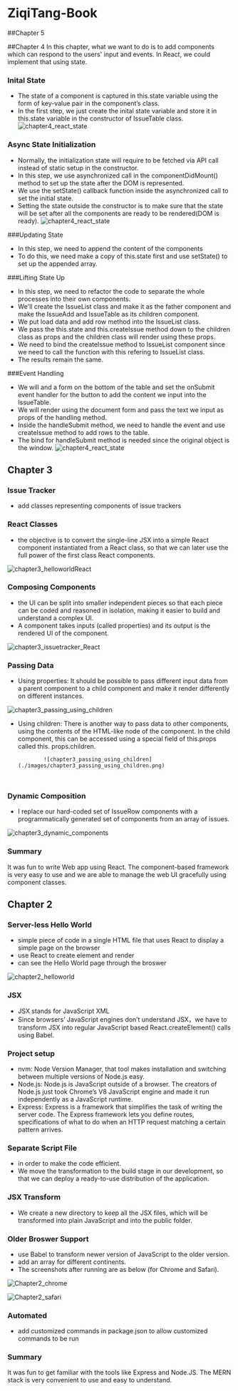 # ZiqiTang-Book

##Chapter 5
  

##Chapter 4
   In this chapter, what we want to do is to add components which can respond to the users' input and events.
  In React, we could implement that using state.
### Inital State
* The state of a component is captured in this.state variable using the form of key-value pair in the component’s class.
* In the first step, we just create the inital state variable and store it in this.state variable in the constructor of IssueTable class.
![chapter4_react_state](./images/chapter4_initial_state.png)

### Async State Initialization
* Normally, the initialization state will require to be fetched via API call instead of static setup in the constructor.
* In this step, we use asynchronized call in the componentDidMount() method to set up the state after the DOM is represented.
* We use the setState() callback function inside the asynchronized call to set the initial state. 
* Setting the state outside the constructor is to make sure that the state will be set after all the components are ready to be rendered(DOM is ready).
![chapter4_react_state](./images/chapter4_async_state_init.png)

###Updating State
* In this step, we need to append the content of the components
* To do this, we need make a copy of this.state first and use setState() to set up the appended array.

###Lifting State Up
* In this step, we need to refactor the code to separate the whole processes into their own components.
* We'll create the IssueList class and make it as the father component and make the IssueAdd and IssueTable as its children component.
* We put load data and add row method into the IssueList class.
* We pass the this.state and this.createIssue method down to the children class as props and the children class will render using these props.
* We need to bind the createIssue method to IssueList component since we need to call the function with this refering to IssueList class.
* The results remain the same.

###Event Handling
* We will and a form on the bottom of the table and set the onSubmit event handler for the button to add the content we input into the IssueTable.
* We will render using the document form and pass the text we input as props of the handling method.
* Inside the handleSubmit method, we need to handle the event and use createIssue method to add rows to the table.
* The bind for handleSubmit method is needed since the original object is the window.
![chapter4_react_state](./images/chapter4_event_handler.png)

## Chapter 3
### Issue Tracker
* add classes representing components of issue trackers

### React Classes
* the objective is to convert the single-line JSX into a simple React component instantiated
  from a React class, so that we can later use the full power of the first class React components.

![chapter3_helloworldReact](./images/chapter3_helloworldReact.png)

### Composing Components
* the UI can be split into smaller independent pieces so that each piece can be coded and reasoned in isolation, making it easier to build and understand a complex UI.
* A component takes inputs (called properties) and its output is the rendered UI of the component.

![chapter3_issuetracker_React](./images/chapter3_issuetracker_React.png)

### Passing Data

* Using properties: It should be possible to pass different input data from a parent component to a child component and make it render differently on different instances.

![chapter3_passing_using_children](./images/chapter3_passing_using_children.png)

* Using children: There is another way to pass data to other components, using the contents of the HTML-like node of the component. In the child component, this can be accessed using a special field of this.props called this. props.children.
              
              ![chapter3_passing_using_children](./images/chapter3_passing_using_children.png)
              
              ​    
### Dynamic Composition
* I replace our hard-coded set of IssueRow components with a programmatically generated set of components from an 
array of issues.


![chapter3_dynamic_components](./images/chapter3_dynamic_components.png)

### Summary 
  It was fun to write Web app using React. The component-based framework is
  very easy to use and we are able to manage the web UI gracefully using component classes. 

## Chapter 2
### Server-less Hello World
* simple piece of code in a single HTML file that uses React to
  display a simple page on the browser
* use React to create element and render
* can see the Hello World page through the broswer

![chapter2_helloworld](./images/chapter2_helloworld.png)

### JSX
* JSX stands for JavaScript XML
* Since browsers’ JavaScript engines don’t understand JSX，we have to transform JSX into regular JavaScript
based React.createElement() calls using Babel.

### Project setup
* nvm: Node Version Manager, that tool makes installation and switching
        between multiple versions of Node.js easy.
* Node.js: Node.js is JavaScript outside of a browser. The creators of Node.js just took Chrome’s V8
           JavaScript engine and made it run independently as a JavaScript runtime.
* Express: Express is a framework that simplifies the task of writing the server code.
           The Express framework lets you define routes, specifications of what to do when an HTTP request matching a 
           certain pattern arrives.        


### Separate Script File
* in order to make the code efficient.
* We move the transformation to the build stage in our development, so that
  we can deploy a ready-to-use distribution of the application.
  
### JSX Transform
* We create a new directory to keep all the JSX files, which will be transformed into plain JavaScript and
  into the public folder.
  
### Older Broswer Support
* use Babel to transform newer version of JavaScript to the older version.
* add an array for different continents.
* The screenshots after running are as below (for Chrome and Safari).

![Chapter2_chrome](./images/Chapter2_chrome.png)

![Chapter2_safari](./images/Chapter2_safari.png)

### Automated
* add customized commands in package.json to allow customized commands to be run

### Summary
  It was fun to get familiar with the tools like Express and Node.JS. The MERN stack is very
  convenient to use and easy to understand.